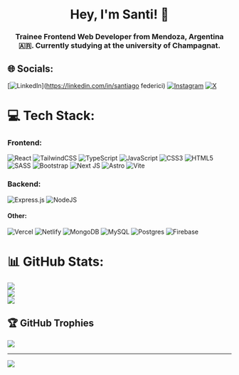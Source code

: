 <h1 align="center">Hey, I'm Santi! 👋</h1>
<h3 align="center">Trainee Frontend Web Developer from Mendoza, Argentina 🇦🇷. Currently studying at the university of Champagnat.</h3>

## 🌐 Socials:
[![LinkedIn](https://img.shields.io/badge/LinkedIn-%230077B5.svg?logo=linkedin&logoColor=white)](https://linkedin.com/in/santiago federici) 
[![Instagram](https://img.shields.io/badge/Instagram-%23E4405F.svg?logo=Instagram&logoColor=white)](https://instagram.com/santi_federici) 
[![X](https://img.shields.io/badge/X-black.svg?logo=X&logoColor=white)](https://x.com/santi_federici) 

# 💻 Tech Stack:
### Frontend:
![React](https://img.shields.io/badge/react-%2320232a.svg?style=for-the-badge&logo=react&logoColor=%2361DAFB) ![TailwindCSS](https://img.shields.io/badge/tailwindcss-%2338B2AC.svg?style=for-the-badge&logo=tailwind-css&logoColor=white) ![TypeScript](https://img.shields.io/badge/typescript-%23007ACC.svg?style=for-the-badge&logo=typescript&logoColor=white) ![JavaScript](https://img.shields.io/badge/javascript-%23323330.svg?style=for-the-badge&logo=javascript&logoColor=%23F7DF1E) ![CSS3](https://img.shields.io/badge/css3-%231572B6.svg?style=for-the-badge&logo=css3&logoColor=white) ![HTML5](https://img.shields.io/badge/html5-%23E34F26.svg?style=for-the-badge&logo=html5&logoColor=white) ![SASS](https://img.shields.io/badge/SASS-hotpink.svg?style=for-the-badge&logo=SASS&logoColor=white) ![Bootstrap](https://img.shields.io/badge/bootstrap-%238511FA.svg?style=for-the-badge&logo=bootstrap&logoColor=white) ![Next JS](https://img.shields.io/badge/Next-black?style=for-the-badge&logo=next.js&logoColor=white) ![Astro](https://img.shields.io/badge/Astro-BC52EE?logo=astro&logoColor=fff&style=flat) ![Vite](https://img.shields.io/badge/vite-%23646CFF.svg?style=for-the-badge&logo=vite&logoColor=white)


### Backend:
![Express.js](https://img.shields.io/badge/express.js-%23404d59.svg?style=for-the-badge&logo=express&logoColor=%2361DAFB) ![NodeJS](https://img.shields.io/badge/node.js-6DA55F?style=for-the-badge&logo=node.js&logoColor=white) 

#### Other:
![Vercel](https://img.shields.io/badge/vercel-%23000000.svg?style=for-the-badge&logo=vercel&logoColor=white) 
![Netlify](https://img.shields.io/badge/netlify-%23000000.svg?style=for-the-badge&logo=netlify&logoColor=#00C7B7) 
![MongoDB](https://img.shields.io/badge/MongoDB-%234ea94b.svg?style=for-the-badge&logo=mongodb&logoColor=white) 
![MySQL](https://img.shields.io/badge/mysql-%2300000f.svg?style=for-the-badge&logo=mysql&logoColor=white)
![Postgres](https://img.shields.io/badge/postgres-%23316192.svg?style=for-the-badge&logo=postgresql&logoColor=white)
![Firebase](https://img.shields.io/badge/Firebase-039BE5?style=for-the-badge&logo=Firebase&logoColor=white) 


# 📊 GitHub Stats:
![](https://github-readme-stats.vercel.app/api?username=santiago-federici&theme=monokai&hide_border=true&include_all_commits=false&count_private=false)<br/>
![](https://github-readme-streak-stats.herokuapp.com/?user=santiago-federici&theme=monokai&hide_border=true)<br/>
![](https://github-readme-stats.vercel.app/api/top-langs/?username=santiago-federici&theme=monokai&hide_border=true&include_all_commits=false&count_private=false&layout=compact)

## 🏆 GitHub Trophies
![](https://github-profile-trophy.vercel.app/?username=santiago-federici&theme=radical&no-frame=false&no-bg=true&margin-w=4)

---
[![](https://visitcount.itsvg.in/api?id=santiago-federici&icon=0&color=0)](https://visitcount.itsvg.in)
